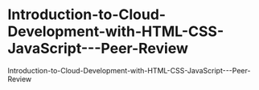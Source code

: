 # Introduction-to-Cloud-Development-with-HTML-CSS-JavaScript---Peer-Review
Introduction-to-Cloud-Development-with-HTML-CSS-JavaScript---Peer-Review
